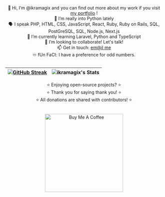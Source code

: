 <div align="center">
👋 Hi, I’m @ikramagix and you can find out more about my work if you visit <a href="ikramagix.com">my portfolio</a> !<br>
👀 I’m really into Python lately<br>
🗣 I speak PHP, HTML, CSS, JavaScript, React, Ruby, Ruby on Rails, SQL, PostGreSQL, SQL, Node.js, Next.js<br>
🌱 I’m currently learning Laravel, Python and TypeScript <br>
💞️ I’m looking to collaborate! Let's talk!<br>
📫 Get in touch: <a href="mailto:hello@ikramagix.com">em@il me</a> <br>
♾️ fUn FaCt: I have a preference for odd numbers.
</div>

<br>

| [![GitHub Streak](https://git-hub-streak-stats.vercel.app?user=ikramagix&theme=hacker)](https://git.io/streak-stats) | ![ikramagix's Stats](https://github-readme-stats.vercel.app/api?username=ikramagix&theme=great-gatsby&show_icons=true&hide_border=false&count_private=true) |
| --- | --- |

<div align="center">

⭐ Enjoying open-source projects? ⭐<br> 
⭐ Thank you for saying thank you! ⭐<br>
⭐ All donations are shared with contributors! ⭐  

<br>

<a href="https://www.buymeacoffee.com/ikramagix" target="_blank">
  <img 
    src="https://i.ibb.co/tP37SFx/cuphead-thx-nobg.png" 
    alt="Buy Me A Coffee" 
    width="250">
</a>
</div>
